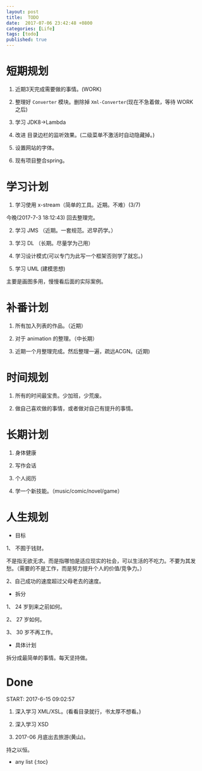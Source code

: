 ```yaml
---
layout: post
title:  TODO
date:  2017-07-06 23:42:48 +0800
categories: [Life]
tags: [todo]
published: true
---
```




# 短期规划

1. 近期3天完成需要做的事情。(WORK)

2. 整理好 `Converter` 模块。删除掉 `Xml-Converter`(现在不急着做，等待 WORK 之后)

3. 学习 JDK8->Lambda 

4. 改进 目录边栏的监听效果。(二级菜单不激活时自动隐藏掉。)

5. 设置网站的字体。

6. 现有项目整合spring。

# 学习计划

1. 学习使用 x-stream（简单的工具。近期。不难）(3/7) 

今晚(2017-7-3 18:12:43) 回去整理完。

2. 学习 JMS （近期。一套规范。迟早药学。）

3. 学习 DL （长期。尽量学为己用）

4. 学习设计模式(可以专门为此写一个框架否则学了就忘。)

5. 学习 UML (建模思想)

主要是画图多用，慢慢看后面的实际案例。

# 补番计划

1. 所有加入列表的作品。（近期）

2. 对于 animation 的整理。（中长期）

3. 近期一个月整理完成。然后整理一遍，疏远ACGN。(近期)

# 时间规划

1. 所有的时间最宝贵。少加班，少荒废。

2. 做自己喜欢做的事情，或者做对自己有提升的事情。


# 长期计划

1. 身体健康

2. 写作会话

3. 个人阅历

4. 学一个新技能。（music/comic/novel/game）


# 人生规划

- 目标

1、 不囿于钱财。

不是指无欲无求。而是指哪怕是适应现实的社会，可以生活的不吃力。不要为其发愁。（需要的不是工作，而是努力提升个人的价值/竞争力。）

2、自己成功的速度超过父母老去的速度。


- 拆分

1、 24 岁到来之前如何。

2、 27 岁如何。

3、 30 岁不再工作。


- 具体计划

拆分成最简单的事情。每天坚持做。



# Done

START: 2017-6-15 09:02:57

1. 深入学习 XML/XSL。(看看目录就行，书太厚不想看。)

2. 深入学习 XSD

3. 2017-06 月底出去旅游(黄山)。


持之以恒。

* any list
{:toc}


